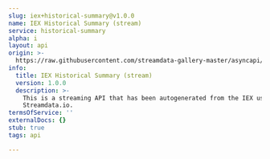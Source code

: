 ```yaml
---
slug: iex+historical-summary@v1.0.0
name: IEX Historical Summary (stream)
service: historical-summary
alpha: i
layout: api
origin: >-
  https://raw.githubusercontent.com/streamdata-gallery-master/asyncapi/master/_listings/iex/iex-historical-summary-stream-async.md
info:
  title: IEX Historical Summary (stream)
  version: 1.0.0
  description: >-
    This is a streaming API that has been autogenerated from the IEX using
    Streamdata.io.
termsOfService: ''
externalDocs: {}
stub: true
tags: api

---
```

